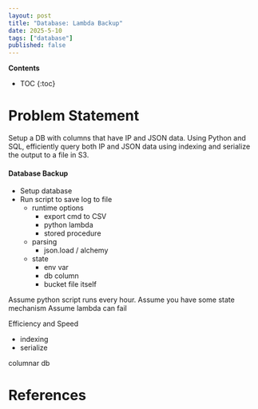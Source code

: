 ```yaml
---
layout: post
title: "Database: Lambda Backup"
date: 2025-5-10
tags: ["database"]
published: false
---
```


**Contents**
* TOC
{:toc}

# Problem Statement
Setup a DB with columns that have IP and JSON data. Using Python and SQL, efficiently query both IP and JSON data using indexing and serialize the output to a file in S3.

#### Database Backup 

* Setup database
* Run script to save log to file
    * runtime options
        * export cmd to CSV 
        * python lambda
        * stored procedure
    * parsing
        * json.load / alchemy
    * state
        * env var
        * db column
        * bucket file itself

Assume python script runs every hour. 
Assume you have some state mechanism
Assume lambda can fail

Efficiency and Speed
* indexing
* serialize

columnar db

# References
[^1]: [https://nerderati.com/a-python-epoch-timestamp-timezone-trap/](https://nerderati.com/a-python-epoch-timestamp-timezone-trap/)


